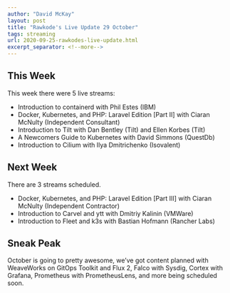 ```yaml
---
author: "David McKay"
layout: post
title: "Rawkode's Live Update 29 October"
tags: streaming
url: 2020-09-25-rawkodes-live-update.html
excerpt_separator: <!--more-->
---
```


## This Week

This week there were 5 live streams:

* Introduction to containerd with Phil Estes (IBM)
* Docker, Kubernetes, and PHP: Laravel Edition [Part II] with Ciaran McNulty (Independent Consultant)
* Introduction to Tilt with Dan Bentley (Tilt) and Ellen Korbes (Tilt)
* A Newcomers Guide to Kubernetes with David Simmons (QuestDb)
* Introduction to Cilium with Ilya Dmitrichenko (Isovalent)
<!--more-->
## Next Week

There are 3 streams scheduled.

* Docker, Kubernetes, and PHP: Laravel Edition [Part III] with Ciaran McNulty (Independent Contractor)
* Introduction to Carvel and ytt with Dmitriy Kalinin (VMWare)
* Introduction to Fleet and k3s with Bastian Hofmann (Rancher Labs)

## Sneak Peak

October is going to pretty awesome, we’ve got content planned with WeaveWorks on GitOps Toolkit and Flux 2, Falco with Sysdig, Cortex with Grafana, Prometheus with PrometheusLens, and more being scheduled soon.
